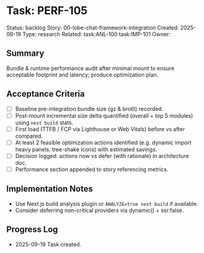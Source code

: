 # Task: PERF-105
Status: backlog
Story: 00-lobe-chat-framework-integration
Created: 2025-09-19
Type: research
Related: task:ANL-100 task:IMP-101
Owner:

## Summary
Bundle & runtime performance audit after minimal mount to ensure acceptable footprint and latency; produce optimization plan.

## Acceptance Criteria
- [ ] Baseline pre-integration bundle size (gz & brotli) recorded.
- [ ] Post-mount incremental size delta quantified (overall + top 5 modules) using `next build` stats.
- [ ] First load (TTFB / FCP via Lighthouse or Web Vitals) before vs after compared.
- [ ] At least 2 feasible optimization actions identified (e.g. dynamic import heavy panels, tree-shake icons) with estimated savings.
- [ ] Decision logged: actions now vs defer (with rationale) in architecture doc.
- [ ] Performance section appended to story referencing metrics.

## Implementation Notes
- Use Next.js build analysis plugin or `ANALYZE=true next build` if available.
- Consider deferring non-critical providers via dynamic() + ssr:false.

## Progress Log
- 2025-09-19 Task created.
